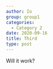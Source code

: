 ```yaml
---
author: Io
group: group1
categories:
  - Category 2
date: 2020-09-16
title: Third
type: post
---
```

Will it work?